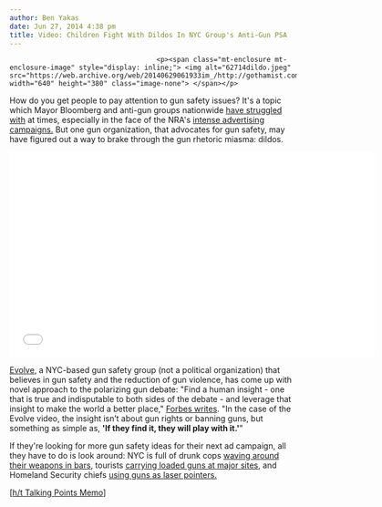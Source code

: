 ```yaml
---
author: Ben Yakas
date: Jun 27, 2014 4:38 pm
title: Video: Children Fight With Dildos In NYC Group's Anti-Gun PSA
---
```


	
										<p><span class="mt-enclosure mt-enclosure-image" style="display: inline;"> <img alt="62714dildo.jpeg" src="https://web.archive.org/web/20140629061933im_/http://gothamist.com/attachments/byakas/62714dildo.jpeg" width="640" height="380" class="image-none"> </span></p>

<p>How do you get people to pay attention to gun safety issues? It&apos;s a topic which Mayor Bloomberg and anti-gun groups nationwide <a href="https://web.archive.org/web/20140629061933/http://gothamist.com/tags/nra">have struggled with</a> at times, especially in the face of the NRA&apos;s <a href="https://web.archive.org/web/20140629061933/http://www.motherjones.com/politics/2013/03/national-rifle-association-ads-history">intense advertising campaigns.</a> But one gun organization, that advocates for gun safety, may have figured out a way to brake through the gun rhetoric miasma: dildos.</p>

<p><iframe width="640" height="360" src="//web.archive.org/web/20140629061933if_/http://www.youtube.com/embed/qKHeXC7L85s" frameborder="0" allowfullscreen></iframe></p>

<p><a href="https://web.archive.org/web/20140629061933/http://www.takeonthecode.com/index.html">Evolve</a>, a NYC-based gun safety group (not a political organization) that believes in gun safety and the reduction of gun violence, has come up with novel approach to the polarizing gun debate: &quot;Find a human insight - one that is true and indisputable to both sides of the debate - and leverage that insight to make the world a better place,&quot; <a href="https://web.archive.org/web/20140629061933/http://www.forbes.com/sites/willburns/2014/06/27/evolve-introduces-a-new-weapon-in-the-gun-debate-human-nature/">Forbes writes</a>. &quot;In the case of the Evolve video, the insight isn&#x2019;t about gun rights or banning guns, but something as simple as, <strong>&apos;If they find it, they will play with it.&apos;</strong>&quot;</p>

<p>If they&apos;re looking for more gun safety ideas for their next ad campaign, all they have to do is look around: NYC is full of drunk cops <a href="https://web.archive.org/web/20140629061933/http://gothamist.com/2013/11/01/drunk_corrections_officer_allegedly.php">waving around their weapons in bars</a>, tourists <a href="https://web.archive.org/web/20140629061933/http://gothamist.com/2013/07/24/psa_to_everyone_dont_bring_your_gun.php">carrying loaded guns at major sites</a>, and Homeland Security chiefs <a href="https://web.archive.org/web/20140629061933/http://gothamist.com/2014/01/06/ny_state_homeland_security_commissi.php">using guns as laser pointers.</a></p>

<p>[<a href="https://web.archive.org/web/20140629061933/http://talkingpointsmemo.com/livewire/evolve-gun-safety-dildo-psa">h/t Talking Points Memo</a>]</p>					
										
									
				